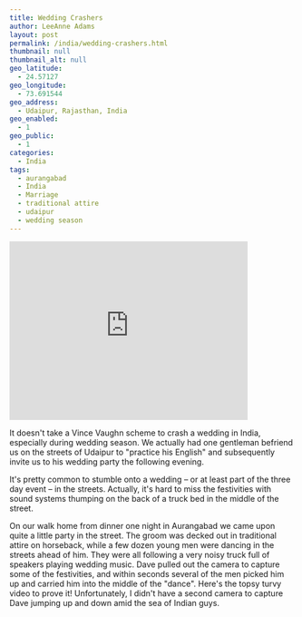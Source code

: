```yaml
---
title: Wedding Crashers
author: LeeAnne Adams
layout: post
permalink: /india/wedding-crashers.html
thumbnail: null
thumbnail_alt: null
geo_latitude:
  - 24.57127
geo_longitude:
  - 73.691544
geo_address:
  - Udaipur, Rajasthan, India
geo_enabled:
  - 1
geo_public:
  - 1
categories:
  - India
tags:
  - aurangabad
  - India
  - Marriage
  - traditional attire
  - udaipur
  - wedding season
---
```

<iframe width="420" height="315" src="https://www.youtube.com/embed/VEBEnvcrSrw" frameborder="0" allowfullscreen></iframe>

It doesn't take a Vince Vaughn scheme to crash a wedding in India, especially during wedding season. We actually had one gentleman befriend us on the streets of Udaipur to "practice his English" and subsequently invite us to his wedding party the following evening.

It's pretty common to stumble onto a wedding – or at least part of the three day event – in the streets. Actually, it's hard to miss the festivities with sound systems thumping on the back of a truck bed in the middle of the street.

On our walk home from dinner one night in Aurangabad we came upon quite a little party in the street. The groom was decked out in traditional attire on horseback, while a few dozen young men were dancing in the streets ahead of him. They were all following a very noisy truck full of speakers playing wedding music. Dave pulled out the camera to capture some of the festivities, and within seconds several of the men picked him up and carried him into the middle of the "dance". Here's the topsy turvy video to prove it! Unfortunately, I didn't have a second camera to capture Dave jumping up and down amid the sea of Indian guys.